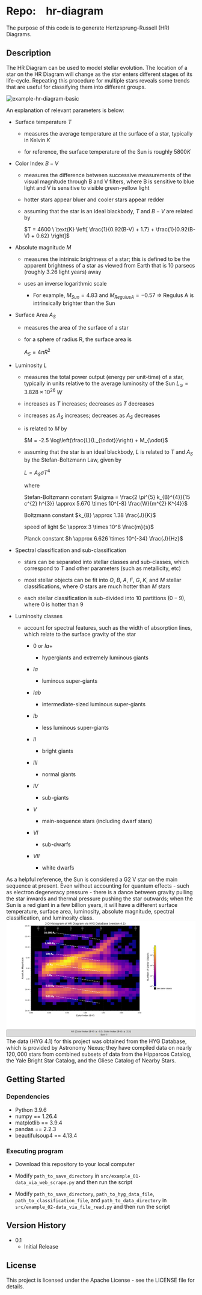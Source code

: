 # Repo:    hr-diagram

The purpose of this code is to generate Hertzsprung-Russell (HR) Diagrams.

## Description

The HR Diagram can be used to model stellar evolution. The location of a star on the HR Diagram will change as the star enters different stages of its life-cycle. Repeating this procedure for multiple stars reveals some trends that are useful for classifying them into different groups.

<img src="output/example_01-data_via_web_scrape/HR_Diagram-LuminosityClass-AbsoluteMagnitude_VS_ColorIndex(BV)-wSun-wIsoRadius-wSpectralTypes_MarkAt9V.png" title="" alt="example-hr-diagram-basic" data-align="center">

An explanation of relevant parameters is below:

* Surface temperature $T$
  
  * measures the average temperature at the surface of a star, typically in Kelvin $K$
  
  * for reference, the surface temperature of the Sun is roughly $5800 K$

* Color Index $B-V$
  
  * measures the difference between successive measurements of the visual magnitude through B and V filters, where B is sensitive to blue light and V is sensitive to visible green-yellow light
  
  * hotter stars appear bluer and cooler stars appear redder
  
  * assuming that the star is an ideal blackbody, $T$ and $B-V$ are related by
    
    $T = 4600 \ \text{K} \left[ \frac{1}{0.92(B-V) + 1.7} + \frac{1}{0.92(B-V) + 0.62} \right]$

* Absolute magnitude $M$
  
  * measures the intrinsic brightness of a star; this is defined to be the apparent brightness of a star as viewed from Earth that is 10 parsecs (roughly 3.26 light years) away
  
  * uses an inverse logarithmic scale
    
    * For example, $M_{Sun} = 4.83$ and $M_{Regulus A} = -0.57$ ⇒ Regulus A is intrinsically brighter than the Sun

* Surface Area $A_{S}$
  
  * measures the area of the surface of a star
  
  * for a sphere of radius R, the surface area is
    
    $A_{S} = 4 \pi R^{2}$

* Luminosity $L$
  
  * measures the total power output (energy per unit-time) of a star, typically in units relative to the average luminosity of the Sun $L_{\odot} = 3.828 \times 10^{26}$ $W$
  
  * increases as $T$ increases; decreases as $T$ decreases
  
  * increases as $A_{S}$ increases; decreases as $A_{S}$ decreases
  
  * is related to $M$ by 
    
    $M = -2.5 \log\left(\frac{L}{L_{\odot}}\right) + M_{\odot}$
  
  * assuming that the star is an ideal blackbody, $L$ is related to $T$ and $A_{S}$ by the Stefan-Boltzmann Law, given by
    
    $L = A_{S} \sigma T^{4}$
    
    where 
    
    Stefan-Boltzmann constant $\sigma = \frac{2 \pi^{5} k_{B}^{4}}{15 c^{2} h^{3}} \approx 5.670 \times 10^{-8} \frac{W}{m^{2} K^{4}}$ 
    
    Boltzmann constant $k_{B} \approx 1.38 \frac{J}{K}$
    
    speed of light $c \approx 3 \times 10^8 \frac{m}{s}$
    
    Planck constant $h \approx 6.626 \times 10^{-34} \frac{J}{Hz}$

* Spectral classification and sub-classification
  
  * stars can be separated into stellar classes and sub-classes, which correspond to $T$ and other parameters (such as metallicity, etc)
  
  * most stellar objects can be fit into $O$, $B$, $A$, $F$, $G$, $K$, and $M$ stellar classifications, where $O$ stars are much hotter than $M$ stars
  
  * each stellar classification is sub-divided into 10 partitions ($0 - 9$), where $0$ is hotter than $9$ 

* Luminosity classes
  
  * account for spectral features, such as the width of absorption lines, which relate to the surface gravity of the star
    
    * $0$ or $Ia+$
      
      * hypergiants and extremely luminous giants
    
    * $Ia$
      
      * luminous super-giants
    
    * $Iab$
      
      * intermediate-sized luminous super-giants
    
    * $Ib$
      
      * less luminous super-giants
    
    * $II$
      
      * bright giants
    
    * $III$
      
      * normal giants
    
    * $IV$
      
      * sub-giants
    
    * $V$
      
      * main-sequence stars (including dwarf stars)
    
    * $VI$
      
      * sub-dwarfs
    
    * $VII$
      
      * white dwarfs

As a helpful reference, the Sun is considered a G2 V star on the main sequence at present. Even without accounting for quantum effects - such as electron degeneracy pressure - there is a dance between gravity pulling the star inwards and thermal pressure pushing the star outwards; when the Sun is a red giant in a few billion years, it will have a different surface temperature, surface area, luminosity, absolute magnitude, spectral classification, and luminosity class. 
<img src="output/example_01-data_via_web_scrape/HR_Diagram-2DHistogram-AbsoluteMagnitude_VS_ColorIndex(BV)-wSun-wIsoRadius-wSpectralTypes_MarkAt9V.png" title="" alt="example-2D_histogram" data-align="center">The data (HYG 4.1) for this project was obtained from the HYG Database, which is provided by Astronomy Nexus; they have compiled data on nearly $120,000$ stars from combined subsets of data from the Hipparcos Catalog, the Yale Bright Star Catalog, and the Gliese Catalog of Nearby Stars.

## Getting Started

### Dependencies

* Python 3.9.6
* numpy == 1.26.4
* matplotlib == 3.9.4
* pandas == 2.2.3
* beautifulsoup4 == 4.13.4 

### Executing program

* Download this repository to your local computer

* Modify `path_to_save_directory` in `src/example_01-data_via_web_scrape.py` and then run the script

* Modify `path_to_save_directory`, `path_to_hyg_data_file`,
  `path_to_classification_file`, and `path_to_data_directory`  in `src/example_02-data_via_file_read.py` and then run the script

## Version History

* 0.1
  * Initial Release

## License

This project is licensed under the Apache License - see the LICENSE file for details.
